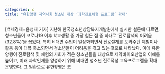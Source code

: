 ```yaml
---
categories: c
title: "유한양행 지역사회 청소년 대상 ‘과학진로체험 프로그램’ 확대"
---
```

[백세경제=윤성재 기자] 지난해 한국청소년상담복지개발원에서 실시한 설문에 따르면, 청소년들이 코로나19 이후 학교생활 중 가장 힘든 점 중 하나로 ‘진로탐색의 어려움(32.8%)’을 꼽았다. 특히 비대면 수업이 일상화되면서 진로설계를 도와주던 체험이나 활동 등이 대폭 축소되면서 청소년들이 어려움을 겪고 있는 것으로 나타났다. 이에 유한양행이 진로탐색 및 체험의 기회가 적은 청소년들을 대상으로 제약바이오산업의 이해를 높이고, 미래 과학인재를 양성하기 위해 비대면 청소년 진로적성 교육프로그램을 확대 운영한다. 그 일환으로 유한양행은 코